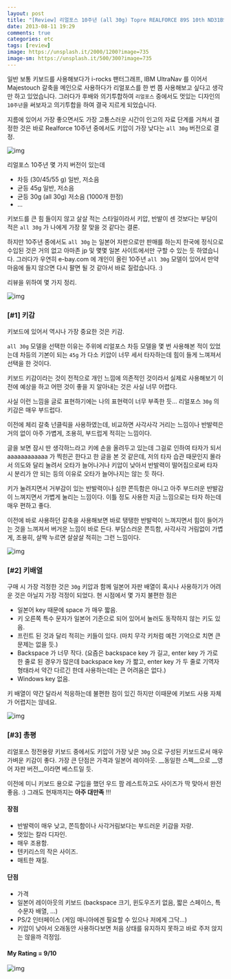 ```yaml
---
layout: post
title: "[Review] 리얼포스 10주년 (all 30g) Topre REALFORCE 89S 10th ND31BS 1000-set limited version"
date: 2013-08-11 19:29
comments: true
categories: etc
tags: [review]
image: https://unsplash.it/2000/1200?image=735
image-sm: https://unsplash.it/500/300?image=735
---
```


 일반 보통 키보드를 사용해보다가 i-rocks 팬터그래프, IBM UltraNav 를 이어서 Majestouch 갈축을 메인으로 사용하다가 리얼포스를 한 번 쯤 사용해보고 싶다고 생각만 하고 있었습니다. 그러다가 후배와 의기투합하여 `리얼포스` 중에서도 멋있는 디자인의 `10주년`을 써보자고 의기투합을 하여 결국 지르게 되었습니다.

 지름에 있어서 가장 좋으면서도 가장 고통스러운 시간이 인고의 자료 단계를 거쳐서 결정한 것은 바로 Realforce 10주년 중에서도 키압이 가장 낮다는 `all 30g` 버전으로 결정.

<!--more-->

![img](https://raw.githubusercontent.com/humb1ec0ding/humb1ec0ding-etc/master/2013/08/1_DSC_9273.jpg)

 리얼포스 10주년 몇 가지 버전이 있는데

 * 차등 (30/45/55 g) 일반, 저소음
 * 균등 45g 일반, 저소음
 * 균등 30g (all 30g) 저소음 (1000개 한정)
 * ...

키보드를 큰 힘 들이지 않고 살살 적는 스타일이라서 키압, 반발이 센 것보다는 부담이 적은 `all 30g` 가 나에게
가장 잘 맞을 것 같다는 결론.

하지만 10주년 중에서도 `all 30g` 는 일본어 자판으로만 판매를 하는지 한국에 정식으로 수입된 것은 거의 없고
아마존 jp 및 몇몇 일본 사이트에서만 구할 수 있는 듯 하였습니다. 그러다가 우연히 e-bay.com 에 개인이 올린 10주년 `all 30g` 모델이 있어서 만약 마음에 들지 않으면
다시 팔면 될 것 같아서 바로 질렀습니다. :)

리뷰을 위하여 몇 가지 정리.

![img](https://raw.githubusercontent.com/humb1ec0ding/humb1ec0ding-etc/master/2013/08/2_DSC_9275.jpg)


### [#1] 키감

키보드에 있어서 역시나 가장 중요한 것은 키감.

`all 30g` 모델을 선택한 이유는 주위에 리얼포스 차등 모델을 몇 번 사용해본 적이 있었는데
차등의 기본이 되는 `45g` 가 다소 키압이 너무 세서 타자하는데 힘이 들게 느껴져서 선택을 한 것이다.

키보드 키감이라는 것이 전적으로 개인 느낌에 의존적인 것이라서 실제로 사용해보기 이전에 예상을 하고
어떤 것이 좋을 지 알아내는 것은 사실 너무 어렵다.

사실 이런 느낌을 글로 표현하기에는 나의 표현력이 너무 부족한 듯...
리얼포스 `30g` 의 키감은 매우 부드럽다.

이전에 체리 갈축 넌클릭을 사용하였는데, 비교하면 사각사각 거리는 느낌이나 반발력은 거의 없이
아주 가볍게, 조용히, 부드럽게 적히는 느낌이다.

글을 보면 잠시 딴 생각하느라고 키에 손을 올려두고 있는데 그걸로 인하여 타자가 되서 aaaaaaaaaaaa  가 찍힌곤
한다고 한 글을 본 것 같은데, 저의 타자 습관 때문인지 몰라서 의도와 달리 눌려서 오타가 늘어나거나 키압이 낮아서 반발력이 떨어짐으로써 타자 시 분리가 안 되는 등의 이유로 오타가 늘어나지는 않는 듯 하다.

키가 눌려지면서 거부감이 있는 반발력이나 심한 쫀득함은 아니고 아주 부드러운 반발감이 느껴지면서 가볍게 눌리는 느낌이다.
이틀 정도 사용한 지금 느낌으로는 타자 하는데 매우 편하고 좋다.

이전에 바로 사용하던 갈축을 사용해보면 바로 탱탱한 반발력이 느껴지면서 힘이 들어가는 것을 느껴져서 버거운 느낌이 바로 든다.
부담스러운 쫀득함, 사각사각 거림없이 가볍게, 조용히, 살짝 누르면 살살살 적히는 그런 느낌이다.

![img](https://raw.githubusercontent.com/humb1ec0ding/humb1ec0ding-etc/master/2013/08/3_DSC_9252.jpg)

### [#2] 키배열

구매 시 가장 걱정한 것은 `30g` 키압과 함께 일본어 자판 배열이 혹시나 사용하기가 어려운 것은 아닐지 가장 걱정이 되었다.
현 시점에서 몇 가지 불편한 점은

* 일본어 key 때문에 space 가 매우 짧음.
* 키 오른쪽 특수 문자가 일본어 기준으로 되어 있어서 눌러도 동작하지 않는 키도 있음.
* 프린트 된 것과 달리 적히는 키들이 있다. (마치 무각 키처럼 예전 기억으로 치면 큰 문제는 없을 듯.)
* Backspace 가 너무 작다. (요즘은 backspace key 가 길고, enter key 가 가로 한 줄로 된 경우가 많은데 backspace key 가 짧고, enter key 가 두 줄로 기역자 형태라서 약간 다르긴 한데 사용하는데는 큰 어려움은 없다.)
* Windows key 없음.

키 배열이 약간 달라서 적응하는데 불편한 점이 있긴 하지만 이때문에 키보드 사용 자체가 어렵지는 않네요.

![img](https://raw.githubusercontent.com/humb1ec0ding/humb1ec0ding-etc/master/2013/08/4_DSC_9257.jpg)


### [#3] 총평

 리얼포스 정전용량 키보드 중에서도 키압이 가장 낮은 `30g` 으로 구성된 키보드로서 매우 가벼운 키감이 좋다. 가장 큰 단점은 가격과 일본어 레이아웃. __동일한 스펙__으로 __영어 자판 버전__이라면 베스트일 듯.

 이전에 미니 키보드 용으로 구입을 했던 우드 팜 레스트하고도 사이즈가 딱 맞아서 완전 좋음. :)
 그래도 현재까지는 __아주 대만족__ !!!

#### 장점

 * 반발력이 매우 낮고, 쫀득함이나 사각거림보다는 부드러운 키감을 자랑.
 * 멋있는 칼라 디자인.
 * 매우 조용함.
 * 텐키리스의 작은 사이즈.
 * 매트한 재질.

#### 단점

 * 가격
 * 일본어 레이아웃의 키보드 (backspace 크기, 윈도우즈키 없음, 짧은 스페이스, 특수문자 배열, ...)
 * PS/2 인터페이스 (게임 매니아에겐 필요할 수 있으나 저에게 그닥...)
 * 키압이 낮아서 오래동안 사용하다보면 처음 상태를 유지하지 못하고 바로 주저 앉지는 않을까 걱정임.

#### My Rating = 9/10  


![img](https://raw.githubusercontent.com/humb1ec0ding/humb1ec0ding-etc/master/2013/08/5_DSC_9249.jpg)
